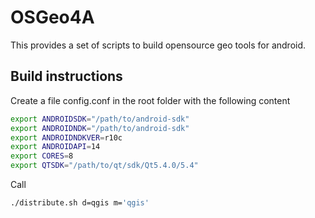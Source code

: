 OSGeo4A
==========

This provides a set of scripts to build opensource geo tools for android.

Build instructions
-----------

Create a file config.conf in the root folder with the following content

```sh
export ANDROIDSDK="/path/to/android-sdk"
export ANDROIDNDK="/path/to/android-sdk"
export ANDROIDNDKVER=r10c
export ANDROIDAPI=14
export CORES=8
export QTSDK="/path/to/qt/sdk/Qt5.4.0/5.4"

```

Call
```sh
./distribute.sh d=qgis m='qgis'
```
